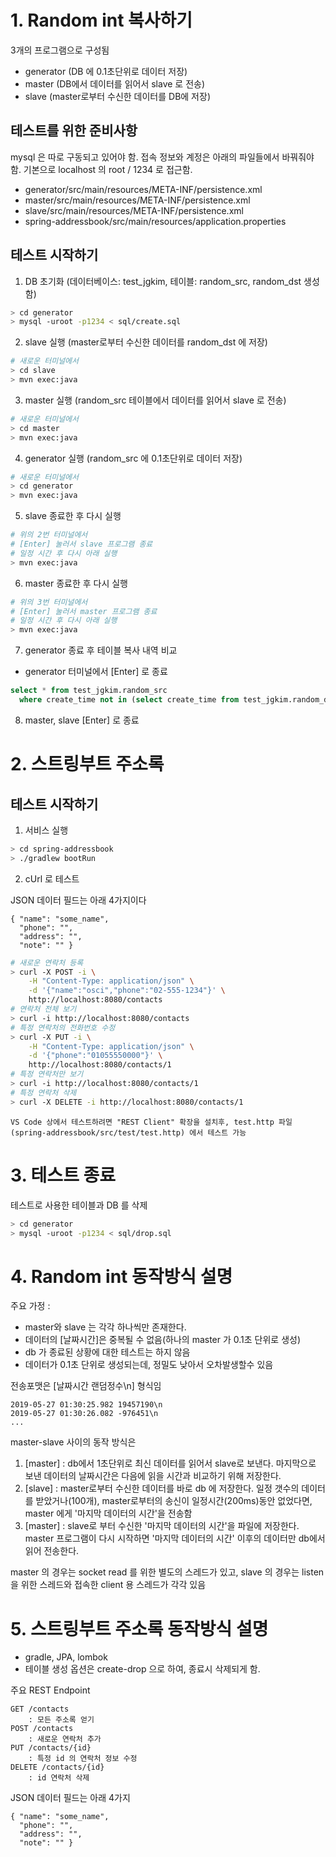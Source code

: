 # 1. Random int 복사하기

3개의 프로그램으로 구성됨

- generator (DB 에 0.1초단위로 데이터 저장)
- master (DB에서 데이터를 읽어서 slave 로 전송)
- slave (master로부터 수신한 데이터를 DB에 저장)

## 테스트를 위한 준비사항

mysql 은 따로 구동되고 있어야 함.
접속 정보와 계정은 아래의 파일들에서 바꿔줘야 함.
기본으로 localhost 의 root / 1234 로 접근함.

- generator/src/main/resources/META-INF/persistence.xml
- master/src/main/resources/META-INF/persistence.xml
- slave/src/main/resources/META-INF/persistence.xml
- spring-addressbook/src/main/resources/application.properties

## 테스트 시작하기

1. DB 초기화 (데이터베이스: test_jgkim, 테이블: random_src, random_dst 생성함)

```sh
> cd generator
> mysql -uroot -p1234 < sql/create.sql
```

2. slave 실행 (master로부터 수신한 데이터를 random_dst 에 저장)

```sh
# 새로운 터미널에서
> cd slave
> mvn exec:java
```

3. master 실행 (random_src 테이블에서 데이터를 읽어서 slave 로 전송)

```sh
# 새로운 터미널에서
> cd master
> mvn exec:java
```

4. generator 실행 (random_src 에 0.1초단위로 데이터 저장)

```sh
# 새로운 터미널에서
> cd generator
> mvn exec:java
```

5. slave 종료한 후 다시 실행

```sh
# 위의 2번 터미널에서
# [Enter] 눌러서 slave 프로그램 종료
# 일정 시간 후 다시 아래 실행
> mvn exec:java
```

6. master 종료한 후 다시 실행

```sh
# 위의 3번 터미널에서
# [Enter] 눌러서 master 프로그램 종료
# 일정 시간 후 다시 아래 실행
> mvn exec:java
```

7. generator 종료 후 테이블 복사 내역 비교

- generator 터미널에서 [Enter] 로 종료

```sql
select * from test_jgkim.random_src
  where create_time not in (select create_time from test_jgkim.random_dst);
```

8. master, slave [Enter] 로 종료

# 2. 스트링부트 주소록

## 테스트 시작하기

1. 서비스 실행

```sh
> cd spring-addressbook
> ./gradlew bootRun
```

2. cUrl 로 테스트

JSON 데이터 필드는 아래 4가지이다

    { "name": "some_name",
      "phone": "",
      "address": "",
      "note": "" }

```sh
# 새로운 연락처 등록
> curl -X POST -i \
    -H "Content-Type: application/json" \
    -d '{"name":"osci","phone":"02-555-1234"}' \
    http://localhost:8080/contacts
# 연락처 전체 보기
> curl -i http://localhost:8080/contacts
# 특정 연락처의 전화번호 수정
> curl -X PUT -i \
    -H "Content-Type: application/json" \
    -d '{"phone":"01055550000"}' \
    http://localhost:8080/contacts/1
# 특정 연락처만 보기
> curl -i http://localhost:8080/contacts/1
# 특정 연락처 삭제
> curl -X DELETE -i http://localhost:8080/contacts/1
```

    VS Code 상에서 테스트하려면 "REST Client" 확장을 설치후, test.http 파일(spring-addressbook/src/test/test.http) 에서 테스트 가능

# 3. 테스트 종료

테스트로 사용한 테이블과 DB 를 삭제

```sh
> cd generator
> mysql -uroot -p1234 < sql/drop.sql
```

# 4. Random int 동작방식 설명

주요 가정 :

- master와 slave 는 각각 하나씩만 존재한다.
- 데이터의 [날짜시간]은 중복될 수 없음(하나의 master 가 0.1초 단위로 생성)
- db 가 종료된 상황에 대한 테스트는 하지 않음
- 데이터가 0.1초 단위로 생성되는데, 정밀도 낮아서 오차발생할수 있음

전송포맷은 [날짜시간 랜덤정수\n] 형식임

    2019-05-27 01:30:25.982 19457190\n
    2019-05-27 01:30:26.082 -976451\n
    ...

master-slave 사이의 동작 방식은

1. [master] : db에서 1초단위로 최신 데이터를 읽어서 slave로 보낸다. 마지막으로 보낸 데이터의 날짜시간은 다음에 읽을 시간과 비교하기 위해 저장한다.
2. [slave] : master로부터 수신한 데이터를 바로 db 에 저장한다. 일정 갯수의 데이터를 받았거나(100개), master로부터의 송신이 일정시간(200ms)동안 없었다면, master 에게 '마지막 데이터의 시간'을 전송함
3. [master] : slave로 부터 수신한 '마지막 데이터의 시간'을 파일에 저장한다. master 프로그램이 다시 시작하면 '마지막 데이터의 시간' 이후의 데이터만 db에서 읽어 전송한다.

master 의 경우는 socket read 를 위한 별도의 스레드가 있고, slave 의 경우는 listen 을 위한 스레드와 접속한 client 용 스레드가 각각 있음

# 5. 스트링부트 주소록 동작방식 설명

- gradle, JPA, lombok
- 테이블 생성 옵션은 create-drop 으로 하여, 종료시 삭제되게 함.

주요 REST Endpoint

    GET /contacts
        : 모든 주소록 얻기
    POST /contacts
        : 새로운 연락처 추가
    PUT /contacts/{id}
        : 특정 id 의 연락처 정보 수정
    DELETE /contacts/{id}
        : id 연락처 삭제

JSON 데이터 필드는 아래 4가지

    { "name": "some_name",
      "phone": "",
      "address": "",
      "note": "" }
